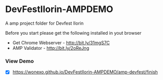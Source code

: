 # DevFestIlorin-AMPDEMO
A amp project folder for Devfest Ilorin <br>

Before you start please get the following installed in yout browser

* Get Chrome Webserver - http://bit.ly/31mgS7C
* AMP Validator - http://bit.ly/2oReJng


### View Demo

- [x] https://wonexo.github.io/DevFestIlorin-AMPDEMO/amp-devfest/finish
